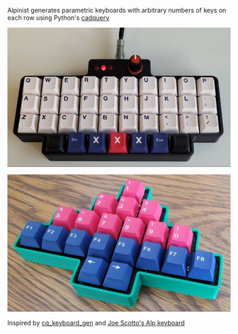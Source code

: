 Alpinist generates parametric keyboards with arbitrary numbers of keys on each row using Python's [cadquery](https://github.com/CadQuery/cadquery) 



![BensAlp](img/bensalp.jpg)

![Tbaum](img/Tbaum.jpg)



Inspired by [cq_keyboard_gen](https://github.com/mryndzionek/cq_keyboard_gen) and [Joe Scotto's Alp keyboard](https://scottokeebs.com/blogs/keyboards/scottoalp-handwired-keyboard)



